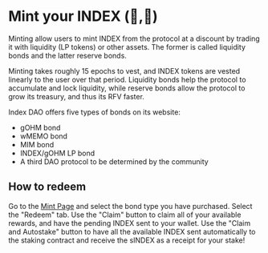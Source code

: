 # Mint your INDEX (🏦,🏦)

Minting allow users to mint INDEX from the protocol at a discount by trading it with liquidity (LP tokens) or other assets. The former is called liquidity bonds and the latter reserve bonds.

Minting takes roughly 15 epochs to vest, and INDEX tokens are vested linearly to the user over that period. Liquidity bonds help the protocol to accumulate and lock liquidity, while reserve bonds allow the protocol to grow its treasury, and thus its RFV faster.

Index DAO offers five types of bonds on its website:

- gOHM bond
- wMEMO bond
- MIM bond
- INDEX/gOHM LP bond
- A third DAO protocol to be determined by the community

## How to redeem

Go to the [Mint Page](https://app.indexdao.finance/#/mints) and select the bond type you have purchased. Select the "Redeem" tab.
Use the "Claim" button to claim all of your available rewards, and have the pending INDEX sent to your wallet.
Use the "Claim and Autostake" button to have all the available INDEX sent automatically to the staking contract and receive the sINDEX as a receipt for your stake!
